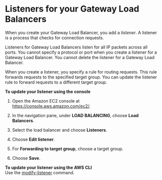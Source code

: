 # Listeners for your Gateway Load Balancers<a name="gateway-listeners"></a>

When you create your Gateway Load Balancer, you add a *listener*\. A listener is a process that checks for connection requests\.

Listeners for Gateway Load Balancers listen for all IP packets across all ports\. You cannot specify a protocol or port when you create a listener for a Gateway Load Balancer\. You cannot delete the listener for a Gateway Load Balancer\.

When you create a listener, you specify a rule for routing requests\. This rule forwards requests to the specified target group\. You can update the listener rule to forward requests to a different target group\.

**To update your listener using the console**

1. Open the Amazon EC2 console at [https://console\.aws\.amazon\.com/ec2/](https://console.aws.amazon.com/ec2/)\.

1. In the navigation pane, under **LOAD BALANCING**, choose **Load Balancers**\.

1. Select the load balancer and choose **Listeners**\.

1. Choose **Edit listener**\.

1. For **Forwarding to target group**, choose a target group\.

1. Choose **Save**\.

**To update your listener using the AWS CLI**  
Use the [modify\-listener](https://docs.aws.amazon.com/cli/latest/reference/elbv2/modify-listener.html) command\.